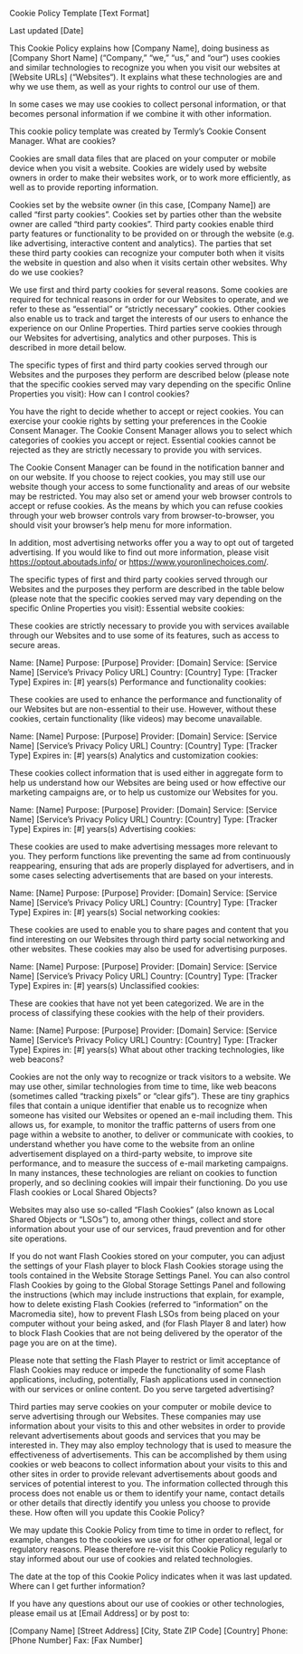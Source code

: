 Cookie Policy Template [Text Format]

Last updated [Date]

This Cookie Policy explains how [Company Name], doing business as [Company Short Name] (“Company,” “we,” “us,” and “our“) uses cookies and similar technologies to recognize you when you visit our websites at [Website URLs] (“Websites“). It explains what these technologies are and why we use them, as well as your rights to control our use of them.

In some cases we may use cookies to collect personal information, or that becomes personal information if we combine it with other information.

This cookie policy template was created by Termly’s Cookie Consent Manager.
What are cookies?

Cookies are small data files that are placed on your computer or mobile device when you visit a website. Cookies are widely used by website owners in order to make their websites work, or to work more efficiently, as well as to provide reporting information.

Cookies set by the website owner (in this case, [Company Name]) are called “first party cookies”. Cookies set by parties other than the website owner are called “third party cookies”. Third party cookies enable third party features or functionality to be provided on or through the website (e.g. like advertising, interactive content and analytics). The parties that set these third party cookies can recognize your computer both when it visits the website in question and also when it visits certain other websites.
Why do we use cookies?

We use first and third party cookies for several reasons. Some cookies are required for technical reasons in order for our Websites to operate, and we refer to these as “essential” or “strictly necessary” cookies. Other cookies also enable us to track and target the interests of our users to enhance the experience on our Online Properties. Third parties serve cookies through our Websites for advertising, analytics and other purposes. This is described in more detail below.

The specific types of first and third party cookies served through our Websites and the purposes they perform are described below (please note that the specific cookies served may vary depending on the specific Online Properties you visit):
How can I control cookies?

You have the right to decide whether to accept or reject cookies. You can exercise your cookie rights by setting your preferences in the Cookie Consent Manager. The Cookie Consent Manager allows you to select which categories of cookies you accept or reject. Essential cookies cannot be rejected as they are strictly necessary to provide you with services.

The Cookie Consent Manager can be found in the notification banner and on our website. If you choose to reject cookies, you may still use our website though your access to some functionality and areas of our website may be restricted. You may also set or amend your web browser controls to accept or refuse cookies. As the means by which you can refuse cookies through your web browser controls vary from browser-to-browser, you should visit your browser’s help menu for more information.

In addition, most advertising networks offer you a way to opt out of targeted advertising. If you would like to find out more information, please visit https://optout.aboutads.info/ or https://www.youronlinechoices.com/.

The specific types of first and third party cookies served through our Websites and the purposes they perform are described in the table below (please note that the specific cookies served may vary depending on the specific Online Properties you visit):
Essential website cookies:

These cookies are strictly necessary to provide you with services available through our Websites and to use some of its features, such as access to secure areas.

Name: [Name]
Purpose: [Purpose]
Provider: [Domain]
Service: [Service Name] [Service’s Privacy Policy URL]
Country: [Country]
Type: [Tracker Type]
Expires in: [#] years(s)
Performance and functionality cookies:

These cookies are used to enhance the performance and functionality of our Websites but are non-essential to their use. However, without these cookies, certain functionality (like videos) may become unavailable.

Name: [Name]
Purpose: [Purpose]
Provider: [Domain]
Service: [Service Name] [Service’s Privacy Policy URL]
Country: [Country]
Type: [Tracker Type]
Expires in: [#] years(s)
Analytics and customization cookies:

These cookies collect information that is used either in aggregate form to help us understand how our Websites are being used or how effective our marketing campaigns are, or to help us customize our Websites for you.

Name: [Name]
Purpose: [Purpose]
Provider: [Domain]
Service: [Service Name] [Service’s Privacy Policy URL]
Country: [Country]
Type: [Tracker Type]
Expires in: [#] years(s)
Advertising cookies:

These cookies are used to make advertising messages more relevant to you. They perform functions like preventing the same ad from continuously reappearing, ensuring that ads are properly displayed for advertisers, and in some cases selecting advertisements that are based on your interests.

Name: [Name]
Purpose: [Purpose]
Provider: [Domain]
Service: [Service Name] [Service’s Privacy Policy URL]
Country: [Country]
Type: [Tracker Type]
Expires in: [#] years(s)
Social networking cookies:

These cookies are used to enable you to share pages and content that you find interesting on our Websites through third party social networking and other websites. These cookies may also be used for advertising purposes.

Name: [Name]
Purpose: [Purpose]
Provider: [Domain]
Service: [Service Name] [Service’s Privacy Policy URL]
Country: [Country]
Type: [Tracker Type]
Expires in: [#] years(s)
Unclassified cookies:

These are cookies that have not yet been categorized. We are in the process of classifying these cookies with the help of their providers.

Name: [Name]
Purpose: [Purpose]
Provider: [Domain]
Service: [Service Name] [Service’s Privacy Policy URL]
Country: [Country]
Type: [Tracker Type]
Expires in: [#] years(s)
What about other tracking technologies, like web beacons?

Cookies are not the only way to recognize or track visitors to a website. We may use other, similar technologies from time to time, like web beacons (sometimes called “tracking pixels” or “clear gifs”). These are tiny graphics files that contain a unique identifier that enable us to recognize when someone has visited our Websites or opened an e-mail including them. This allows us, for example, to monitor the traffic patterns of users from one page within a website to another, to deliver or communicate with cookies, to understand whether you have come to the website from an online advertisement displayed on a third-party website, to improve site performance, and to measure the success of e-mail marketing campaigns. In many instances, these technologies are reliant on cookies to function properly, and so declining cookies will impair their functioning.
Do you use Flash cookies or Local Shared Objects?

Websites may also use so-called “Flash Cookies” (also known as Local Shared Objects or “LSOs”) to, among other things, collect and store information about your use of our services, fraud prevention and for other site operations.

If you do not want Flash Cookies stored on your computer, you can adjust the settings of your Flash player to block Flash Cookies storage using the tools contained in the Website Storage Settings Panel. You can also control Flash Cookies by going to the Global Storage Settings Panel and following the instructions (which may include instructions that explain, for example, how to delete existing Flash Cookies (referred to “information” on the Macromedia site), how to prevent Flash LSOs from being placed on your computer without your being asked, and (for Flash Player 8 and later) how to block Flash Cookies that are not being delivered by the operator of the page you are on at the time).

Please note that setting the Flash Player to restrict or limit acceptance of Flash Cookies may reduce or impede the functionality of some Flash applications, including, potentially, Flash applications used in connection with our services or online content.
Do you serve targeted advertising?

Third parties may serve cookies on your computer or mobile device to serve advertising through our Websites. These companies may use information about your visits to this and other websites in order to provide relevant advertisements about goods and services that you may be interested in. They may also employ technology that is used to measure the effectiveness of advertisements. This can be accomplished by them using cookies or web beacons to collect information about your visits to this and other sites in order to provide relevant advertisements about goods and services of potential interest to you. The information collected through this process does not enable us or them to identify your name, contact details or other details that directly identify you unless you choose to provide these.
How often will you update this Cookie Policy?

We may update this Cookie Policy from time to time in order to reflect, for example, changes to the cookies we use or for other operational, legal or regulatory reasons. Please therefore re-visit this Cookie Policy regularly to stay informed about our use of cookies and related technologies.

The date at the top of this Cookie Policy indicates when it was last updated.
Where can I get further information?

If you have any questions about our use of cookies or other technologies, please email us at [Email Address] or by post to:

[Company Name]
[Street Address]
[City, State ZIP Code]
[Country]
Phone: [Phone Number]
Fax: [Fax Number]
